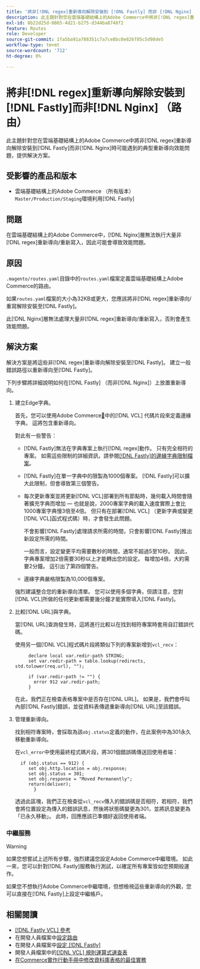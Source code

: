```yaml
---
title: '將非[!DNL regex]重新導向解除安裝到 [!DNL Fastly] 而非 [!DNL Nginx] （路由）'
description: 此主題針對您在雲端基礎結構上的Adobe Commerce中將非[!DNL regex]重新導向解除安裝到 [!DNL Fastly] 而非 [!DNL Nginx] 時可能會遇到的典型重新導向效能問題，提供解決方案。
exl-id: 8b22d25d-0865-4d21-b275-d344ba8748f2
feature: Routes
role: Developer
source-git-commit: 1fa5ba91a788351c7a7ce8bc0e826f05c5d98de5
workflow-type: tm+mt
source-wordcount: '712'
ht-degree: 0%

---
```


# 將非[!DNL regex]重新導向解除安裝到[!DNL Fastly]而非[!DNL Nginx] （路由）

此主題針對您在雲端基礎結構上的Adobe Commerce中將非[!DNL regex]重新導向解除安裝到[!DNL Fastly]而非[!DNL Nginx]時可能遇到的典型重新導向效能問題，提供解決方案。

## 受影響的產品和版本

* 雲端基礎結構上的Adobe Commerce （所有版本） `Master/Production/Staging`環境利用[!DNL Fastly]

## 問題

在雲端基礎結構上的Adobe Commerce中，[!DNL Nginx]層無法執行大量非[!DNL regex]重新導向/重新寫入，因此可能會導致效能問題。

## 原因

`.magento/routes.yaml`目錄中的`routes.yaml`檔案定義雲端基礎結構上Adobe Commerce的路由。

如果`routes.yaml`檔案的大小為32KB或更大，您應該將非[!DNL regex]重新導向/重寫解除安裝至[!DNL Fastly]。

此[!DNL Nginx]層無法處理大量非[!DNL regex]重新導向/重新寫入，否則會產生效能問題。

## 解決方案

解決方案是將這些非[!DNL regex]重新導向解除安裝至[!DNL Fastly]。 建立一般錯誤路徑以重新導向至[!DNL Fastly]。

下列步驟將詳細說明如何在[!DNL Fastly] （而非[!DNL Nginx]）上放置重新導向。

1. 建立Edge字典。

   首先，您可以使用Adobe Commerce[&#128279;](/docs/commerce-cloud-service/user-guide/cdn/custom-vcl-snippets/fastly-vcl-custom-snippets.html)中的[!DNL VCL] 代碼片段來定義邊緣字典。 這將包含重新導向。

   對此有一些警告：

   * [!DNL Fastly]無法在字典專案上執行[!DNL regex]動作。 只有完全相符的專案。 如需這些限制的詳細資訊，請參閱[[!DNL Fastly]的邊緣字典限制檔案](https://docs.fastly.com/guides/edge-dictionaries/about-edge-dictionaries#limitations-and-considerations)。
   * [!DNL Fastly]在單一字典中的限製為1000個專案。 [!DNL Fastly]可以擴大此限制，但會導致第三個警告。
   * 每次更新專案並將更新[!DNL VCL]部署到所有節點時，幾何載入時間會隨著擴充字典而增加 — 也就是說，2000專案字典的載入速度實際上會比1000專案字典慢3倍至4倍。 但只有在部署[!DNL VCL] （更新字典或變更[!DNL VCL]函式程式碼）時，才會發生此問題。

     不會影響[!DNL Fastly]處理請求所需的時間，只會影響[!DNL Fastly]推出新設定所需的時間。

     一般而言，設定變更平均需要數秒的時間，通常不超過5至10秒。 因此，字典專案增加2倍需要30秒以上才能轉出您的設定。 每增加4倍，大約需要2分鐘。 這引出了第四個警告。

   * 邊緣字典嚴格限製為10,000個專案。

   強烈建議整合您的重新導向清單。 您可以使用多個字典，但請注意，您對[!DNL VCL]所做的任何更新都需要幾分鐘才能實際填入[!DNL Fastly]。

1. 比較[!DNL URL]與字典。

   當[!DNL URL]查詢發生時，這將進行比較以在找到相符專案時套用自訂錯誤代碼。

   使用另一個[!DNL VCL]程式碼片段將類似下列的專案新增到`vcl_recv`：

   ```
        declare local var.redir-path STRING;
        set var.redir-path = table.lookup(redirects, std.tolower(req.url), "");
   
        if (var.redir-path != "") {
          error 912 var.redir-path;
        }
   ```

   在此，我們正在檢查表格專案中是否存在[!DNL URL]。 如果是，我們會呼叫內部[!DNL Fastly]錯誤，並從資料表傳遞重新導向[!DNL URL]至該錯誤。

1. 管理重新導向。

   找到相符專案時，會採取為該`obj.status`定義的動作，在此案例中為301永久移動重新導向。

   在`vcl_error`中使用最終程式碼片段，將301個錯誤碼傳送回使用者端：

   ```
     if (obj.status == 912) {
        set obj.http.location = obj.response;
        set obj.status = 301;
        set obj.response = "Moved Permanently";
        return(deliver);
          }
   ```

   透過此區塊，我們正在檢查從`vcl_recv`傳入的錯誤碼是否相符，若相符，我們會將位置設定為傳入的錯誤訊息，然後將狀態碼變更為301，並將訊息變更為「已永久移動」。 此時，回應應該已準備好返回使用者端。

### 中繼服務

>[!WARNING]
>
>如果您想嘗試上述所有步驟，強烈建議您設定Adobe Commerce中繼環境。 如此一來，您可以針對[!DNL Fastly]服務執行測試，以確定所有專案皆如您預期般運作。

如果您不想執行Adobe Commerce中繼環境，但想檢視這些重新導向的外觀，您可以直接在[!DNL Fastly]上設定中繼帳戶。

## 相關閱讀

* [[!DNL Fastly VCL] 參考](https://docs.fastly.com/vcl/)
* 在開發人員檔案中[設定路由](/docs/commerce-cloud-service/user-guide/configure/routes/routes-yaml.html)
* 在開發人員檔案中[設定 [!DNL Fastly]](/docs/commerce-cloud-service/user-guide/cdn/setup-fastly/fastly-configuration.html)
* 開發人員檔案中的[[!DNL VCL] 規則運算式速查表](https://docs.fastly.com/en/guides/vcl-regular-expression-cheat-sheet)
* [在Commerce實作行動手冊中修改資料庫表格的最佳實務](https://experienceleague.adobe.com/zh-hant/docs/commerce-operations/implementation-playbook/best-practices/development/modifying-core-and-third-party-tables#why-adobe-recommends-avoiding-modifications)
